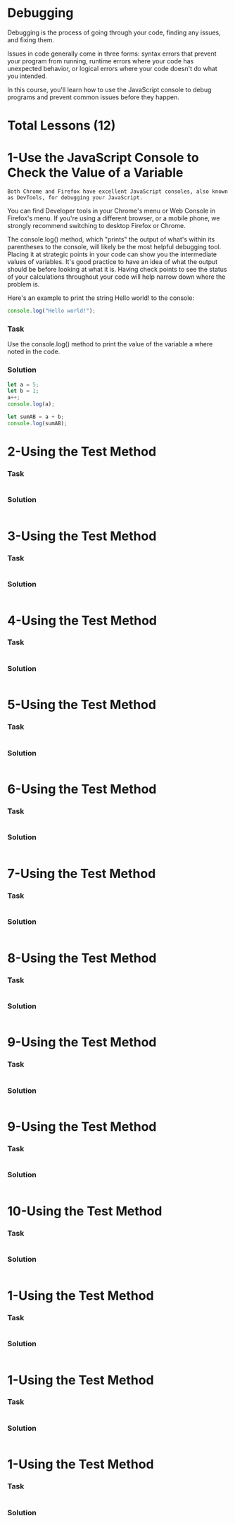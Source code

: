 # Debugging

Debugging is the process of going through your code, finding any issues, and fixing them.

Issues in code generally come in three forms: syntax errors that prevent your program from running, runtime errors where your code has unexpected behavior, or logical errors where your code doesn't do what you intended.

In this course, you'll learn how to use the JavaScript console to debug programs and prevent common issues before they happen.

# Total Lessons (12)

# 1-Use the JavaScript Console to Check the Value of a Variable

    Both Chrome and Firefox have excellent JavaScript consoles, also known as DevTools, for debugging your JavaScript.

You can find Developer tools in your Chrome's menu or Web Console in Firefox's menu. If you're using a different browser, or a mobile phone, we strongly recommend switching to desktop Firefox or Chrome.

The console.log() method, which "prints" the output of what's within its parentheses to the console, will likely be the most helpful debugging tool. Placing it at strategic points in your code can show you the intermediate values of variables. It's good practice to have an idea of what the output should be before looking at what it is. Having check points to see the status of your calculations throughout your code will help narrow down where the problem is.

Here's an example to print the string Hello world! to the console:

```js
console.log("Hello world!");
```

### Task

Use the console.log() method to print the value of the variable a where noted in the code.

### Solution

```js
let a = 5;
let b = 1;
a++;
console.log(a);

let sumAB = a + b;
console.log(sumAB);
```

# 2-Using the Test Method

### Task

```js

```

### Solution

```js

```

# 3-Using the Test Method

### Task

```js

```

### Solution

```js

```

# 4-Using the Test Method

### Task

```js

```

### Solution

```js

```

# 5-Using the Test Method

### Task

```js

```

### Solution

```js

```

# 6-Using the Test Method

### Task

```js

```

### Solution

```js

```

# 7-Using the Test Method

### Task

```js

```

### Solution

```js

```

# 8-Using the Test Method

### Task

```js

```

### Solution

```js

```

# 9-Using the Test Method

### Task

```js

```

### Solution

```js

```

# 9-Using the Test Method

### Task

```js

```

### Solution

```js

```

# 10-Using the Test Method

### Task

```js

```

### Solution

```js

```

# 1-Using the Test Method

### Task

```js

```

### Solution

```js

```

# 1-Using the Test Method

### Task

```js

```

### Solution

```js

```

# 1-Using the Test Method

### Task

```js

```

### Solution

```js

```
